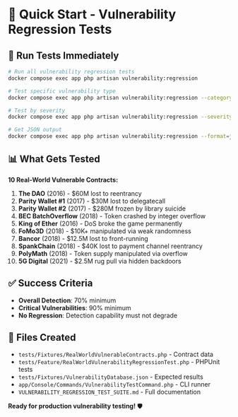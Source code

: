 # 🧪 Quick Start - Vulnerability Regression Tests

## 🚀 Run Tests Immediately

```bash
# Run all vulnerability regression tests
docker compose exec app php artisan vulnerability:regression

# Test specific vulnerability type  
docker compose exec app php artisan vulnerability:regression --category=REENTRANCY

# Test by severity
docker compose exec app php artisan vulnerability:regression --severity=CRITICAL

# Get JSON output
docker compose exec app php artisan vulnerability:regression --format=json
```

## 📊 What Gets Tested

**10 Real-World Vulnerable Contracts:**
1. **The DAO** (2016) - $60M lost to reentrancy
2. **Parity Wallet #1** (2017) - $30M lost to delegatecall
3. **Parity Wallet #2** (2017) - $280M frozen by library suicide
4. **BEC BatchOverflow** (2018) - Token crashed by integer overflow
5. **King of Ether** (2016) - DoS broke the game permanently
6. **FoMo3D** (2018) - $10K+ manipulated via weak randomness
7. **Bancor** (2018) - $12.5M lost to front-running
8. **SpankChain** (2018) - $40K lost to payment channel reentrancy
9. **PolyMath** (2018) - Token supply manipulated via overflow
10. **5G Digital** (2021) - $2.5M rug pull via hidden backdoors

## ✅ Success Criteria

- **Overall Detection**: 70% minimum
- **Critical Vulnerabilities**: 90% minimum  
- **No Regression**: Detection capability must not degrade

## 📁 Files Created

- `tests/Fixtures/RealWorldVulnerableContracts.php` - Contract data
- `tests/Feature/RealWorldVulnerabilityRegressionTest.php` - PHPUnit tests
- `tests/Fixtures/VulnerabilityDatabase.json` - Expected results
- `app/Console/Commands/VulnerabilityTestCommand.php` - CLI runner
- `VULNERABILITY_REGRESSION_TEST_SUITE.md` - Full documentation

**Ready for production vulnerability testing!** 🛡️